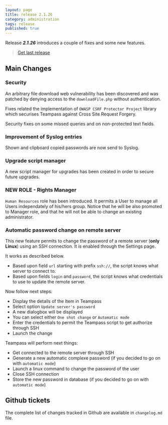 ```yaml
---
layout: page
title: release 2.1.26
category: administration
tags: release
published: true
---
```


Release ***2.1.26*** introduces a couple of fixes and some new features. 

> [Get last release](https://github.com/nilsteampassnet/TeamPass/releases)

## Main Changes

### Security

An arbitrary file download web vulnerability has been discovered and was patched by denying access to the `downloadFile.php` without authentication.

Fixes related the implementation of `OWASP CSRF Protector Project` library which securises Teampass against Cross Site Request Forgery.

Security fixes on some missed queries and on non-protected text fields.

### Improvement of Syslog entries

Shown and clipboard copied passwords are now send to Syslog.

### Upgrade script manager

A new script manager for upgrades has been created in order to secure future upgrades.

### NEW ROLE - Rights Manager

`Human Resources` role has been introduced. It permits a User to manage all Users independately of his/hers group.
Notice that he will be also promoted to Manager role, and that he will not be able to change an existing administrator.

### Automatic password change on remote server

This new feature permits to change the password of a remote server (**only Linux**) using an SSH connection.
It is enabled through the Settings page.

It works as described below.

- Based upon field `url` starting with prefix `ssh://`, the script knows what server to connect to.
- Based upon fields `login` and `password`, the script knows what credentials to use to update the remote server.

Now follow next steps:

- Display the details of the Item in Teampass
- Select option `Update server's password`
- A new dialogbox will be displayed
- You can select either `One shot change` or `Automatic mode`
- Enter the credentials to permit the Teampass script to get authorize through SSH
- Launch the change

Teampass will perform next things:

- Get connected to the remote server through SSH
- Generate a new automatic complexe password (if you decided to go on with `automatic mode`)
- Launch a linux command to change the password of the user
- Close SSH connection
- Store the new password in database (if you decided to go on with `automatic mode`)

## Github tickets

The complete list of changes tracked in Github are available in `changelog.md` file.
